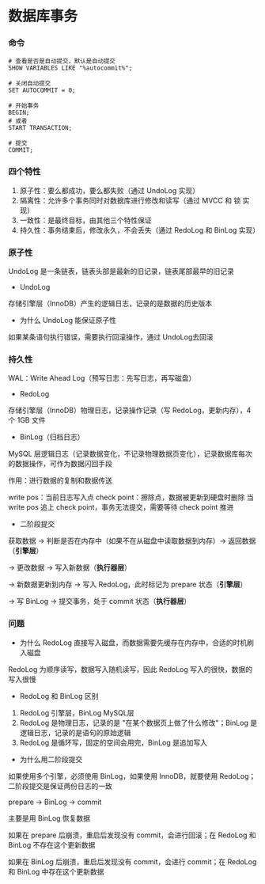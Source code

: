 # 数据库事务


### 命令

```mysql
# 查看是否是自动提交，默认是自动提交
SHOW VARIABLES LIKE "%autocommit%";

# 关闭自动提交
SET AUTOCOMMIT = 0;

# 开始事务
BEGIN;
# 或者
START TRANSACTION;

# 提交
COMMIT;
```


### 四个特性

1. 原子性：要么都成功，要么都失败（通过 UndoLog 实现）
2. 隔离性：允许多个事务同时对数据库进行修改和读写（通过 MVCC 和 锁 实现）
3. 一致性：是最终目标，由其他三个特性保证
4. 持久性：事务结束后，修改永久，不会丢失（通过 RedoLog 和 BinLog 实现）


### 原子性

UndoLog 是一条链表，链表头部是最新的旧记录，链表尾部最早的旧记录

* UndoLog

存储引擎层（InnoDB）产生的逻辑日志，记录的是数据的历史版本

* 为什么 UndoLog 能保证原子性

如果某条语句执行错误，需要执行回滚操作，通过 UndoLog去回滚


### 持久性

WAL：Write Ahead Log（预写日志：先写日志，再写磁盘）

* RedoLog

存储引擎层（InnoDB）物理日志，记录操作记录（写 RedoLog，更新内存），4 个 1GB 文件

* BinLog（归档日志）

MySQL 层逻辑日志（记录数据变化，不记录物理数据页变化），记录数据库每次的数据操作，可作为数据闪回手段

作用：进行数据的复制和数据传送

write pos：当前日志写入点
check point：擦除点，数据被更新到硬盘时删除
当 write pos 追上 check point，事务无法提交，需要等待 check point 推进


* 二阶段提交

获取数据 -> 判断是否在内存中（如果不在从磁盘中读取数据到内存）-> 返回数据（**引擎层**）

-> 更改数据 -> 写入新数据（**执行器层**）

-> 新数据更新到内存 -> 写入 RedoLog，此时标记为 prepare 状态（**引擎层**）

-> 写 BinLog -> 提交事务，处于 commit 状态（**执行器层**）


### 问题

* 为什么 RedoLog 直接写入磁盘，而数据需要先缓存在内存中，合适的时机刷入磁盘

RedoLog 为顺序读写，数据写入随机读写，因此 RedoLog 写入的很快，数据的写入很慢

* RedoLog 和 BinLog 区别

1. RedoLog 引擎层，BinLog MySQL层
2. RedoLog 是物理日志，记录的是 "在某个数据页上做了什么修改"；BinLog 是逻辑日志，记录的是语句的原始逻辑
3. RedoLog 是循环写，固定的空间会用完，BinLog 是追加写入

* 为什么用二阶段提交

如果使用多个引擎，必须使用 BinLog，如果使用 InnoDB，就要使用 RedoLog；二阶段提交是保证两份日志的一致

prepare -> BinLog -> commit

主要是用 BinLog 恢复数据

如果在 prepare 后崩溃，重启后发现没有 commit，会进行回滚；在 RedoLog 和 BinLog 不存在这个更新数据

如果在 BinLog 后崩溃，重启后发现没有 commit，会进行 commit；在 RedoLog 和 BinLog 中存在这个更新数据
